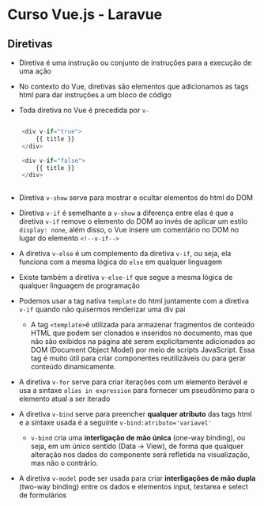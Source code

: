 # Curso Vue.js - Laravue

## Diretivas
- Diretiva é uma instrução ou conjunto de instruções para a execução de uma ação

- No contexto do Vue, diretivas são elementos que adicionamos as tags html para dar instruções a um bloco de código

- Toda diretiva no Vue é precedida por `v-`

```javascript

    <div v-if="true">
        {{ title }}
    </div>

    <div v-if="false">
        {{ title }}
    </div>
    
```

- Diretiva `v-show` serve para mostrar e ocultar elementos do html do DOM

- Diretiva `v-if` é semelhante a `v-show` a diferença entre elas é que a diretiva `v-if` remove o elemento do DOM ao invés de aplicar um estilo `display: none`, além disso, o Vue insere um comentário no DOM no lugar do elemento `<!--v-if-->`

- A diretiva `v-else` é um complemento da diretiva `v-if`, ou seja, ela funciona com a mesma lógica do `else` em qualquer linguagem

- Existe também a diretiva `v-else-if` que segue a mesma lógica de qualquer linguagem de programação

- Podemos usar a tag nativa `template` do html juntamente com a diretiva `v-if` quando não quisermos renderizar uma div pai
    - A tag `<template>`é utilizada para armazenar fragmentos de conteúdo HTML que podem ser clonados e inseridos no documento, mas que não são exibidos na página até serem explicitamente adicionados ao DOM (Document Object Model) por meio de scripts JavaScript. Essa tag é muito útil para criar componentes reutilizáveis ou para gerar conteúdo dinamicamente.

- A diretiva `v-for` serve para criar iterações com um elemento iterável e usa a sintaxe `alias in expression` para fornecer um pseudônimo para o elemento atual a ser iterado 

- A diretiva `v-bind` serve para preencher **qualquer atributo** das tags html e a sintaxe usada é a seguinte `v-bind:atributo='variavel'`
    - `v-bind` cria uma **interligação de mão única** (one-way binding), ou seja, em um único sentido (Data -> View), de forma que qualquer alteração nos dados do componente será refletida na visualização, mas não o contrário. 

- A diretiva `v-model` pode ser usada para criar **interligações de mão dupla** (two-way binding) entre os dados e elementos input, textarea e select de formulários